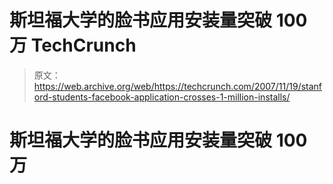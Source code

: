# 斯坦福大学的脸书应用安装量突破 100 万 TechCrunch

> 原文：<https://web.archive.org/web/https://techcrunch.com/2007/11/19/stanford-students-facebook-application-crosses-1-million-installs/>

# 斯坦福大学的脸书应用安装量突破 100 万
